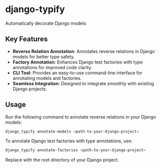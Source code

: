 # django-typify
Automatically decorate Django models

## Key Features

- **Reverse Relation Annotation**: Annotates reverse relations in Django models for better type safety.
- **Factory Annotation**: Enhances Django test factories with type annotations for improved code clarity.
- **CLI Tool**: Provides an easy-to-use command-line interface for annotating models and factories.
- **Seamless Integration**: Designed to integrate smoothly with existing Django projects.

## Usage

Run the following command to annotate reverse relations in your Django models:

```bash
django_typify annotate-models <path-to-your-django-project>
```

To annotate Django test factories with type annotations, use:

```bash
django_typify annotate-factories <path-to-your-django-project>
```

Replace <path-to-your-django-project> with the root directory of your Django project.